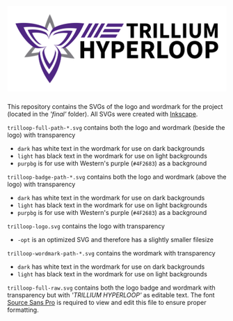 # ![trilloop](./final/trilloop-full-path-light.svg)
This repository contains the SVGs of the logo and wordmark for the project (located in the *'final'* folder).  All SVGs were created with [Inkscape](https://inkscape.org/).

`trilloop-full-path-*.svg` contains both the logo and wordmark (beside the logo) with transparency
- `dark` has white text in the wordmark for use on dark backgrounds
- `light` has black text in the wordmark for use on light backgrounds
- `purpbg` is for use with Western's purple (`#4F2683`) as a background

`trilloop-badge-path-*.svg` contains both the logo and wordmark (above the logo) with transparency
- `dark` has white text in the wordmark for use on dark backgrounds
- `light` has black text in the wordmark for use on light backgrounds
- `purpbg` is for use with Western's purple (`#4F2683`) as a background

`trilloop-logo.svg` contains the logo with transparency
- `-opt` is an optimized SVG and therefore has a slightly smaller filesize

`trilloop-wordmark-path-*.svg` contains the wordmark with transparency
- `dark` has white text in the wordmark for use on dark backgrounds
- `light` has black text in the wordmark for use on light backgrounds

`trilloop-full-raw.svg` contains both the logo badge and wordmark with transparency but with *'TRILLIUM HYPERLOOP'* as editable text.  The font [Source Sans Pro](https://www.fontsquirrel.com/fonts/source-sans-pro) is required to view and edit this file to ensure proper formatting.
